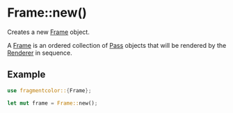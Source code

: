 # Frame::new()

Creates a new [Frame](https://fragmentcolor.org/api/core/frame) object.

A [Frame](https://fragmentcolor.org/api/core/frame) is an ordered collection of [Pass](https://fragmentcolor.org/api/core/pass) objects that will be rendered by the [Renderer](https://fragmentcolor.org/api/core/renderer) in sequence.

## Example

```rust
use fragmentcolor::{Frame};

let mut frame = Frame::new();
```
